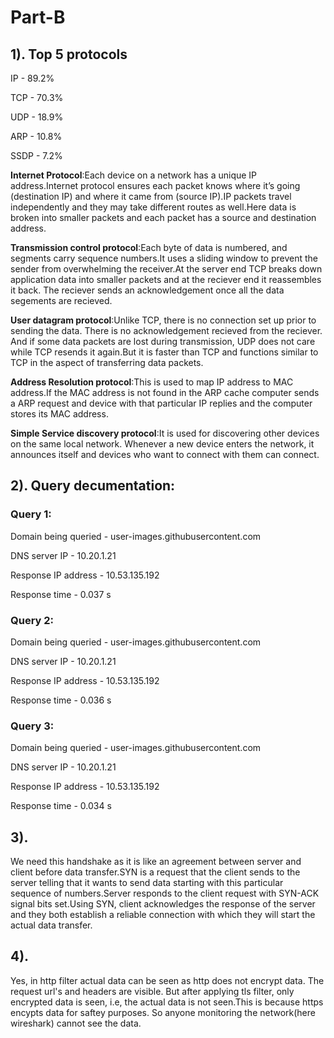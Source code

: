 <h1>Part-B</h1>
<h2>1). Top 5 protocols</h2>
<p>IP - 89.2%</p>
<p>TCP - 70.3%</p>
<p>UDP - 18.9%</p>
<p>ARP - 10.8%</p>
<p>SSDP - 7.2%</p>
<p><b>Internet Protocol</b>:Each device on a network has a unique IP address.Internet protocol ensures each packet knows where it’s going (destination IP) and where it came from (source IP).IP packets travel independently and they may take different routes as well.Here data is broken into smaller packets and each packet has a source and destination address.</p>
<p><b>Transmission control protocol</b>:Each byte of data is numbered, and segments carry sequence numbers.It uses a sliding window to prevent the sender from overwhelming the receiver.At the server end TCP breaks down application data into smaller packets and at the reciever end it reassembles it back. The reciever sends an acknowledgement once all the data segements are recieved.</p>
<p><b>User datagram protocol</b>:Unlike TCP, there is no connection set up prior to sending the data. There is no acknowledgement recieved from the reciever. And if some data packets are lost during transmission, UDP does not care while TCP resends it again.But it is faster than TCP and functions similar to TCP in the aspect of transferring data packets.</p>
<p><b>Address Resolution protocol</b>:This is used to map IP address to MAC address.If the MAC address is not found in the ARP cache computer sends a ARP request and device with that particular IP replies and the computer stores its MAC address.</p>
<p><b>Simple Service discovery protocol</b>:It is used for discovering other devices on the same local network. Whenever a new device enters the network, it announces itself and devices who want to connect with them can connect.</p>
<h2>2). Query decumentation:</h2>
<h3>Query 1:</h3>
<p>Domain being queried - user-images.githubusercontent.com</p>
<p>DNS server IP - 10.20.1.21</p>
<p>Response IP address - 10.53.135.192</p>
<p>Response time - 0.037 s</p>
<h3>Query 2:</h3>
<p>Domain being queried - user-images.githubusercontent.com</p>
<p>DNS server IP - 10.20.1.21</p>
<p>Response IP address - 10.53.135.192</p>
<p>Response time - 0.036 s</p>
<h3>Query 3:</h3>
<p>Domain being queried - user-images.githubusercontent.com</p>
<p>DNS server IP - 10.20.1.21</p>
<p>Response IP address - 10.53.135.192</p>
<p>Response time - 0.034 s</p>
<h2>3).</h2>
<p>We need this handshake as it is like an agreement between server and client before data transfer.SYN is a request that the client sends to the server telling that it wants to send data starting with this particular sequence of numbers.Server responds to the client request with SYN-ACK signal bits set.Using SYN, client acknowledges the response of the server and they both establish a reliable connection with which they will start the actual data transfer.</p>
<h2>4). </h2>
<p>Yes, in http filter actual data can be seen as http does not encrypt data. The request url's and headers are visible. But after applying tls filter, only encrypted data is seen, i.e, the actual data is not seen.This is because https encypts data for saftey purposes. So anyone monitoring the network(here wireshark) cannot see the data. </p>

